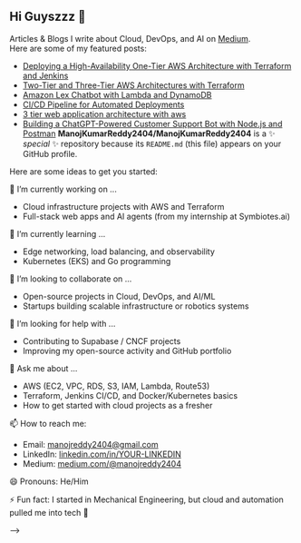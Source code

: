 ## Hi Guyszzz 👋

Articles & Blogs
I write about Cloud, DevOps, and AI on [Medium](https://medium.com/@manojreddy2404).  
Here are some of my featured posts:

- [Deploying a High-Availability One-Tier AWS Architecture with Terraform and Jenkins](https://medium.com/@manojreddy2404/deploying-a-high-availability-one-tier-aws-architecture-with-terraform-and-jenkins-a52a07e36333)
- [Two-Tier and Three-Tier AWS Architectures with Terraform](https://medium.com/@manojreddy2404/deploying-a-two-tier-architecture-on-aws-using-terraform-7626857adb42)
- [Amazon Lex Chatbot with Lambda and DynamoDB](https://medium.com/@manojreddy2404/ai-ml-chatbot-development-using-aws-lambda-9b258bed8d44)
- [CI/CD Pipeline for Automated Deployments](https://medium.com/@manojreddy2404/https://medium.com/@manojreddy2404/create-continuous-delivery-pipeline-877462befc16)
- [3 tier web application architecture with aws](https://medium.com/@manojreddy2404/building-a-3-tier-web-application-architecture-with-aws-afe3e57d753c)
- [Building a ChatGPT-Powered Customer Support Bot with Node.js and Postman](https://medium.com/@manojreddy2404/building-a-chatgpt-powered-customer-support-bot-with-node-js-and-postman-e0ab4e52edf1)
**ManojKumarReddy2404/ManojKumarReddy2404** is a ✨ _special_ ✨ repository because its `README.md` (this file) appears on your GitHub profile.

Here are some ideas to get you started:

🔭 I’m currently working on ...
- Cloud infrastructure projects with AWS and Terraform  
- Full-stack web apps and AI agents (from my internship at Symbiotes.ai)  

🌱 I’m currently learning ...
- Edge networking, load balancing, and observability  
- Kubernetes (EKS) and Go programming  

👯 I’m looking to collaborate on ...
- Open-source projects in Cloud, DevOps, and AI/ML  
- Startups building scalable infrastructure or robotics systems  

🤔 I’m looking for help with ...
- Contributing to Supabase / CNCF projects  
- Improving my open-source activity and GitHub portfolio  

💬 Ask me about ...
- AWS (EC2, VPC, RDS, S3, IAM, Lambda, Route53)  
- Terraform, Jenkins CI/CD, and Docker/Kubernetes basics  
- How to get started with cloud projects as a fresher  

📫 How to reach me:  
- Email: [manojreddy2404@gmail.com](mailto:manojreddy2404@gmail.com)  
- LinkedIn: [linkedin.com/in/YOUR-LINKEDIN](https://linkedin.com/in/manojkumarreddy2404)  
- Medium: [medium.com/@manojreddy2404](https://medium.com/@manojreddy2404)  

😄 Pronouns: He/Him  

⚡ Fun fact: I started in Mechanical Engineering, but cloud and automation pulled me into tech 🚀  

-->
